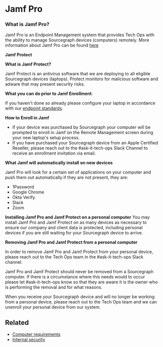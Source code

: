 # **Jamf Pro**

### **What is Jamf Pro?**

Jamf Pro is an Endpoint Management system that provides Tech Ops with the ability to manage Sourcegraph devices (computers) remotely. More information about Jamf Pro can be found [here](https://www.jamf.com/products/jamf-pro/?v=3)

**Jamf Protect**

**What is Jamf Protect?**

Jamf Protect is an antivirus software that we are deploying to all eligible Sourcegraph devices (laptops). Protect monitors for malicious software and adware that may present security risks.

**What you can do prior to Jamf Enrollment**:

If you haven't done so already please configure your laptop in accordance with our [endpoint standards](../process/internal-security/computer-standards.md).

**How to Enroll in Jamf**

- If your device was purchased by Sourcegraph your computer will be prompted to enroll in Jamf on the Remote Management screen during your new laptop's setup process.
- If you have purchased your Sourcegraph device from an Apple Certified Reseller, please reach out to the #ask-it-tech-ops Slack Channel to receive an enrollment invitation via email.

**What Jamf will automatically install on new devices**

Jamf Pro will look for a certain set of applications on your computer and push them out automatically if they are not present, they are:

- 1Password
- Google Chrome
- Okta Verify
- Slack
- Zoom

**Installing Jamf Pro and Jamf Protect on a personal computer**
You may install Jamf Pro and Jamf Protect on as many devices as necessary to ensure our company and client data is protected, including personal devices if you are still waiting for your Sourcegraph device to arrive.

**Removing Jamf Pro and Jamf Protect from a personal computer**

In order to remove Jamf Pro and Jamf Protect from your personal device, please reach out to the Tech Ops team in the #ask-it-tech-ops Slack channel.

Jamf Pro and Jamf Protect should never be removed from a Sourcegraph computer. If there is a circumstance where this needs would to occur please let #ask-it-tech-ops know so that they are aware it is the owner who is performing the removal and for what reasons.

When you receive your Sourcegraph device and will no longer be working from a personal device, please reach out to the Tech Ops team and we can unenroll your personal device from our system.

## Related

- [Computer requirements](../tools/computer-setup.md)
- [Internal security](../process/internal-security/index.md)
